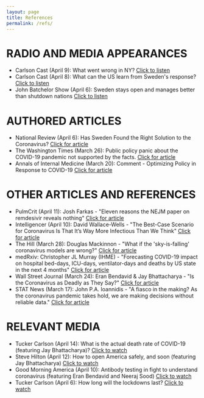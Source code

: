 ```yaml
---
layout: page
title: References
permalink: /refs/
---
```

# RADIO AND MEDIA APPEARANCES  
  * Carlson Cast (April 9): What went wrong in NY?  [Click to listen](http://kvi.com/podcast/commute-with-carlson/carlsoncast-april9-7am-hour-2020)  
  * Carlson Cast (April 8): What can the US learn from Sweden's response?  [Click to listen](http://kvi.com/podcast/commute-with-carlson/carlsoncast-april8-7am-hour-2020)  
  * John Batchelor Show (April 6): Sweden stays open and manages better than shutdown nations [Click to listen](https://audioboom.com/posts/7549785-sweden-stays-open-and-manages-better-than-shutdown-nations-in-the-time-of-the-virus-joel-hay-us)

# AUTHORED ARTICLES
  * National Review (April 6): Has Sweden Found the Right Solution to the Coronavirus?  [Click for article](https://www.nationalreview.com/2020/04/coronavirus-response-sweden-avoids-isolation-economic-ruin/)  
  * The Washington Times (March 26): Public policy panic about the COVID-19 pandemic not supported by the facts.  [Click for article](https://www.washingtontimes.com/news/2020/mar/26/public-policy-panic-about-the-covid-19-pandemic-no/)  
  * Annals of Internal Medicine (March 20): Comment - Optimizing Policy in Response to COVID-19 [Click for article](https://annals.org/aim/fullarticle/2762808/incubation-period-coronavirus-disease-2019-covid-19-from-publicly-reported#article-top)  

# OTHER ARTICLES AND REFERENCES
  * PulmCrit (April 11): Josh Farkas - "Eleven reasons the NEJM paper on remdesivir reveals nothing" [Click for article](https://emcrit.org/pulmcrit/pulmcrit-eleven-reasons-the-nejm-paper-on-remdesivir-reveals-nothing/)  
  * Intelligencer (April 10): David Wallace-Wells - "The Best-Case Scenario for Coronavirus Is That It’s Way More Infectious Than We Think" [Click for article](https://nymag.com/intelligencer/2020/04/best-case-scenario-for-coronavirus.html)  
  * The Hill (March 28): Douglas Mackinnon - "What if the 'sky-is-falling' coronavirus models are wrong?" [Click for article](https://thehill.com/opinion/healthcare/489962-what-if-the-sky-is-falling-coronavirus-models-are-simply-wrong)  
  * medRxiv: Christopher JL Murray (IHME) - "Forecasting COVID-19 impact on hospital bed-days, ICU-days, ventilator-days and deaths by US state in the next 4 months" [Click for article](https://www.medrxiv.org/content/10.1101/2020.03.27.20043752v1)  
  * Wall Street Journal (March 24): Eran Bendavid & Jay Bhattacharya - "Is the Coronavirus as Deadly as They Say?" [Click for article](https://www.wsj.com/articles/is-the-coronavirus-as-deadly-as-they-say-11585088464)  
  * STAT News (March 17): John P.A. Ioannidis - "A fiasco in the making? As the coronavirus pandemic takes hold, we are making decisions without reliable data." [Click for article](https://www.statnews.com/2020/03/17/a-fiasco-in-the-making-as-the-coronavirus-pandemic-takes-hold-we-are-making-decisions-without-reliable-data/)  

# RELEVANT MEDIA
  * Tucker Carlson (April 14): What is the actual death rate of COVID-19 (featuring Jay Bhattacharya)?  [Click to watch](https://video.foxnews.com/v/6149446823001/?playlist_id=5198073478001)  
  * Steve Hilton (April 12): How to open America safely, and soon (featuring Jay Bhattacharya) [Click to watch](https://www.foxnews.com/opinion/steve-hilton-how-to-reopen-america-safely-but-soon)  
  * Good Morning America (April 10): Antibody testing in fight to understand coronavirus (featuring Eran Bendavid and Neeraj Sood) [Click to watch](https://www.youtube.com/watch?v=S31X2crcQqM)  
  * Tucker Carlson (April 6): How long will the lockdowns last?  [Click to watch](https://video.foxnews.com/v/6147552022001/?playlist_id=5198073478001)  
